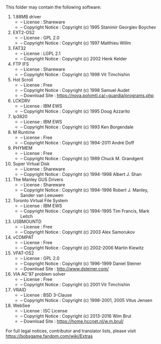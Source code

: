 ﻿This folder may contain the following software:

1. 1.88MB driver
   - – License : Shareware
   - – Copyright Notice : Copyright (c) 1995 Stanimir Georgiev Boychev
2. EXT2-OS2
   - – License : GPL 2.0
   - – Copyright Notice : Copyright (c) 1997 Matthieu Willm
3. FAT32
   - – License : LGPL 2.1
   - – Copyright Notice : Copyright (c) 2002 Henk Kelder
4. FTP IFS
   - – License : Shareware
   - – Copyright Notice : Copyright (c) 1998 Vit Timchishin
5. Hot Scroll
   - – License : Free
   - – Copyright Notice : Copyright (c) 1998 Samuel Audet
   - – Download Site : https://nova.polymtl.ca/~guardia/programs.php
6. LCKDRV
   - – License : IBM EWS
   - – Copyright Notice : Copyright (c) 1995 Doug Azzarito
7. lp3820
   - – License : IBM EWS
   - – Copyright Notice : Copyright (c) 1993 Ken Borgendale
8. M Runtime
   - – License : Free
   - – Copyright Notice : Copyright (c) 1994-2011 André Doff
9. PHYMEM
   - – License : Free
   - – Copyright Notice : Copyright (c) 1989 Chuck M. Grandgent
10. Super Virtual Disk
    - – License : Shareware
    - – Copyright Notice : Copyright (c) 1994-1998 Albert J. Shan
11. The Manley GUS Drivers
    - – License : Shareware
    - – Copyright Notice : Copyright (c) 1994-1996 Robert J. Manley, Sander van Leeuwen
12. Toronto Virtual File System
    - – License : IBM EWS
    - – Copyright Notice : Copyright (c) 1994-1995 Tim Francis, Mark Leitch
13. USBMOUNTD
    - – License : Free
    - – Copyright Notice : Copyright (c) 2003 Alex Samorukov
14. vCOMPAT
    - – License : Free
    - – Copyright Notice : Copyright (c) 2002-2006 Martin Kiewitz
15. VFAT-OS2
    - – License : GPL 2.0
    - – Copyright Notice : Copyright (c) 1996-1999 Daniel Steiner
    - – Download Site : http://www.dsteiner.com/
16. VIA AC'97 problem solver
    - – License : Free
    - – Copyright Notice : Copyright (c) 2001 Vit Timchishin
17. VRAID
    - – License : BSD 3-Clause
    - – Copyright Notice : Copyright (c) 1998-2001, 2005 Vitus Jensen
18. WebSee
    - – License : ISC License
    - – Copyright Notice : Copyright (c) 2013-2016 Wim Brul
    - – Download Site : https://home.hccnet.nl/w.m.brul/

For full legal notices, contributor and translator lists, please visit https://bobsgame.fandom.com/wiki/Extras
